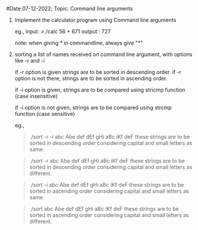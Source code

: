 #Date:07-12-2022; Topic: Command line arguments

1. Implement the calculator program using Command line arguments

	eg., input:  >./calc   56 + 671
	output : 727

	note: when giving * in commandline, always give "*"

2. sorting a list of names received on command line argument, with options like -r and -i

	if -r option is given strings are to be sorted in descending order.
	if -r option is not there, strings are to be sorted in ascending order.

	if -i option is given, strings are to be compared using stricmp function (case insensitive)

	if -i option is not given, strings are to be compared using strcmp function (case sensitive)

	eg.,
	>./sort -r -i abc Abe def dEf gHi aBc iKf deF
	these strings are to be sorted in descending order considering capital and small letters as same.

	>./sort -r abc Abe def dEf gHi aBc iKf deF
	these strings are to be sorted in descending order considering capital and small letters as different.

	>./sort -i abc Abe def dEf gHi aBc iKf deF
	these strings are to be sorted in ascending order considering capital and small letters as same.  

	>./sort abc Abe def dEf gHi aBc iKf deF
	these strings are to be sorted in ascending order considering capital and small letters as different.    
